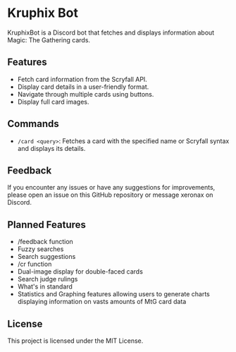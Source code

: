 # Kruphix Bot

KruphixBot is a Discord bot that fetches and displays information about Magic: The Gathering cards.

## Features

- Fetch card information from the Scryfall API.
- Display card details in a user-friendly format.
- Navigate through multiple cards using buttons.
- Display full card images.

## Commands

- `/card <query>`: Fetches a card with the specified name or Scryfall syntax and displays its details.

## Feedback

If you encounter any issues or have any suggestions for improvements, please open an issue on this GitHub repository or message xeronax on Discord.

## Planned Features

- /feedback function
- Fuzzy searches
- Search suggestions
- /cr function
- Dual-image display for double-faced cards
- Search judge rulings
- What's in standard
- Statistics and Graphing features allowing users to generate charts displaying information on vasts amounts of MtG card data

## License

This project is licensed under the MIT License.

